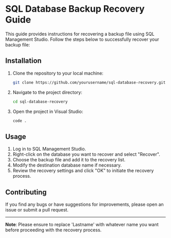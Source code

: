 # SQL Database Backup Recovery Guide

This guide provides instructions for recovering a backup file using SQL Management Studio. Follow the steps below to successfully recover your backup file:

## Installation

1. Clone the repository to your local machine:

    ```bash
    git clone https://github.com/yourusername/sql-database-recovery.git
    ```

2. Navigate to the project directory:

    ```bash
    cd sql-database-recovery
    ```

3. Open the project in Visual Studio:

    ```bash
    code .
    ```

## Usage

1. Log in to SQL Management Studio.
2. Right-click on the database you want to recover and select "Recover".
3. Choose the backup file and add it to the recovery list.
4. Modify the destination database name if necessary.
5. Review the recovery settings and click "OK" to initiate the recovery process.

## Contributing

If you find any bugs or have suggestions for improvements, please open an issue or submit a pull request.

---

**Note**: Please ensure to replace 'Lastname' with whatever name you want before proceeding with the recovery process.
